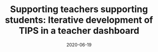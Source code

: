 ---
title: "Supporting teachers supporting students: Iterative development of TIPS in a teacher dashboard"
collection: publications
permalink: /publication/2020-ICLS
date: 2020-06-19
venue: 'International Conference of the Learning Sciences'
paperurl: 'http://aadair3.github.io/files/papers/2020-ICLS.pdf'
link: 'https://repository.isls.org//handle/1/6434'
citation: 'Adair, A., Dickler, R., & Gobert, J. (2020). Supporting teachers supporting students: Iterative development of TIPS in a teacher dashboard. In M. Gresalfi & I. S. Horn (Eds.), <i>14th International Conference of the Learning Sciences, Volume 3</i> (pp. 1769-1770). International Society of the Learning Sciences.'
---